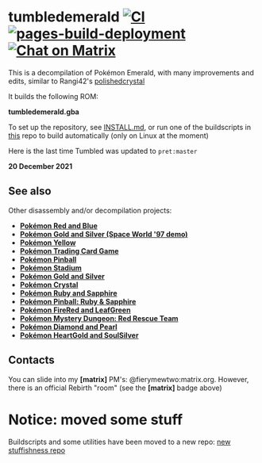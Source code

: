# tumbledemerald [![CI](https://github.com/Rebirth-Devs/tumbledemerald/actions/workflows/build.yml/badge.svg)](https://github.com/Rebirth-Devs/tumbledemerald/actions/workflows/build.yml) [![pages-build-deployment](https://github.com/Rebirth-Devs/tumbledemerald/actions/workflows/pages/pages-build-deployment/badge.svg)](https://github.com/Rebirth-Devs/tumbledemerald/actions/workflows/pages/pages-build-deployment) [![Chat on Matrix](https://matrix.to/img/matrix-badge.svg)](https://matrix.to/#/#rebirthteam:matrix.org)

This is a decompilation of Pokémon Emerald, with many improvements and edits, similar to Rangi42's [polishedcrystal](https://github.com/Rangi42/polishedcrystal)

It builds the following ROM:

**tumbledemerald.gba**

To set up the repository, see [INSTALL.md](INSTALL.md), or run one of the buildscripts in [this](https://github.com/tumbledemerald-org/te-utils.git) repo to build automatically (only on Linux at the moment)


Here is the last time Tumbled was updated to `pret:master`

**20 December 2021**

## See also

Other disassembly and/or decompilation projects:
* [**Pokémon Red and Blue**](https://github.com/pret/pokered)
* [**Pokémon Gold and Silver (Space World '97 demo)**](https://github.com/pret/pokegold-spaceworld)
* [**Pokémon Yellow**](https://github.com/pret/pokeyellow)
* [**Pokémon Trading Card Game**](https://github.com/pret/poketcg)
* [**Pokémon Pinball**](https://github.com/pret/pokepinball)
* [**Pokémon Stadium**](https://github.com/pret/pokestadium)
* [**Pokémon Gold and Silver**](https://github.com/pret/pokegold)
* [**Pokémon Crystal**](https://github.com/pret/pokecrystal)
* [**Pokémon Ruby and Sapphire**](https://github.com/pret/pokeruby)
* [**Pokémon Pinball: Ruby & Sapphire**](https://github.com/pret/pokepinballrs)
* [**Pokémon FireRed and LeafGreen**](https://github.com/pret/pokefirered)
* [**Pokémon Mystery Dungeon: Red Rescue Team**](https://github.com/pret/pmd-red)
* [**Pokémon Diamond and Pearl**](https://github.com/pret/pokediamond)
* [**Pokémon HeartGold and SoulSilver**](https://github.com/pret/pokeheartgold)


## Contacts

You can slide into my **[matrix]** PM's: @fierymewtwo:matrix.org. However, there is an official Rebirth "room" (see the **[matrix]** badge above)


# Notice: moved some stuff
Buildscripts and some utilities have been moved to a new repo:
[new stuffishness repo](https://github.com/tumbledemerald-org/te-utils)
